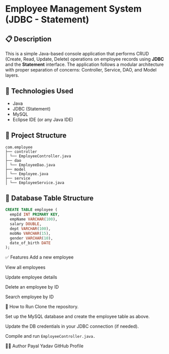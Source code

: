 # Employee Management System (JDBC - Statement)

## 📋 Description
This is a simple Java-based console application that performs CRUD (Create, Read, Update, Delete) operations on employee records using **JDBC** and the **Statement** interface. The application follows a modular architecture with proper separation of concerns: Controller, Service, DAO, and Model layers.

## 🧩 Technologies Used
- Java
- JDBC (Statement)
- MySQL
- Eclipse IDE (or any Java IDE)

## 🧱 Project Structure
```
com.employee
├── controller
│ └── EmployeeController.java
├── dao
│ └── EmployeeDao.java
├── model
│ └── Employee.java
├── service
│ └── EmployeeService.java
```

## 📁 Database Table Structure

```sql
CREATE TABLE employee (
  empId INT PRIMARY KEY,
  empName VARCHAR(100),
  salary DOUBLE,
  dept VARCHAR(100),
  mobNo VARCHAR(15),
  gender VARCHAR(10),
  date_of_birth DATE
);
```
✅ Features
Add a new employee

View all employees

Update employee details

Delete an employee by ID

Search employee by ID

🚀 How to Run
Clone the repository.

Set up the MySQL database and create the employee table as above.

Update the DB credentials in your JDBC connection (if needed).

Compile and run ```EmployeeController.java.```

🧑‍💻 Author
Payal Yadav
GitHub Profile

